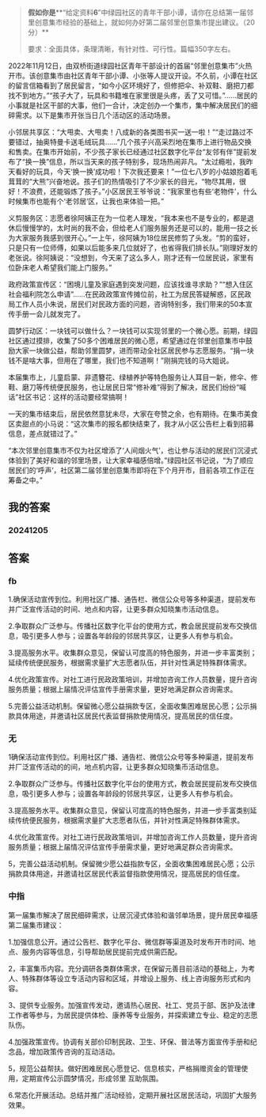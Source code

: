 
> **假如你是****“给定资料**6**”中绿园社区的青年干部小谭，请你在总结第一届邻里创意集市经验的基础上，就如何办好第二届邻里创意集市提出建议。（20分）**
> 
> 要求：全面具体，条理清晰，有针对性、可行性。篇幅350字左右。



2022年11月12日，由双桥街道绿园社区青年干部设计的首届“邻里创意集市”火热开市。该创意集市由社区青年干部小谭、小张等人提议开设。不久前，小谭在社区的留言信箱看到了居民留言，“如今小区环境好了，但修把伞、补双鞋、磨把刀都找不到地方。”“孩子大了，玩具和书籍堆在家里很是头疼，丢了又可惜。”……居民的小事就是社区干部的大事，他们一合计，决定创办一个集市，集中解决居民们的细碎需求。以下是集市开张当日几个活动区的活动场景。

小邻居共享区：“大甩卖、大甩卖！八成新的各类图书买一送一啦！”“走过路过不要错过，抽奥特曼卡送毛绒玩具……”几个孩子兴高采烈地在集市上进行物品交换和售卖。在集市开始前，不少孩子家长已经通过社区数字化平台“友邻有伴”提前发布了“换一换”信息，所以当天来的孩子特别多，现场热闹非凡。“太过瘾啦，我昨天看好的玩具，今天‘换一换’成功啦！下次我还要来！”一位七八岁的小姑娘抱着毛茸茸的“大熊”兴奋地说。孩子们的热情吸引了不少家长的目光，“物尽其用，很好！不浪费，还能锻炼了孩子。”小区居民王爷爷说：“我家里也有些‘老物件’，什么时候集市也能有个‘老邻居’区，让我也来体验一把。”

义剪服务区：志愿者徐阿姨正在为一位老人理发，“我本来也不是专业的，都是退休后慢慢学的，太时尚的我不会，但给老人们服务服务还是可以的，能用一技之长为大家服务我感到很开心。”一上午，徐阿姨为18位居民修剪了头发。“剪的蛮好，只是只有一位师傅，如果以后能多来几位就好了，也省得我们排长队。”刚理好发的老张说。徐阿姨说：“没想到，今天来了这么多人，刚才还有一位居民说，家里有位卧床老人希望我们能上门服务。”

政府政策宣传区：“困境儿童及家庭遇到突发问题，应该找谁寻求助？”“想入住区社会福利院怎么申请”……在民政政策宣传摊位前，社工为居民答疑解惑，区民政局工作人员小朱说，居民们对民政方面的问题，咨询特别多，我们带来的50本宣传手册一会儿就发完了。

圆梦行动区：一块钱可以做什么？一块钱可以实现邻里的一个微心愿。前期，绿园社区通过摸排，收集了50多个困难居民的微心愿，希望通过在邻里创意集市中鼓励大家一块做公益，帮助邻里圆梦，进而带动全社区居民参与志愿服务。“捐一块钱不是啥大事，但用在了哪里，我们也不知道啊！”刚捐完钱的马大姐说。

本届集市上，儿童启蒙、非遗簪花、绿植养护等特色服务让人耳目一新，修伞、修鞋、磨刀等传统便民服务，也让居民日常“修补难”得到了解决，居民们纷纷“喊话”社区书记：这样的活动要经常搞啊！

一天的集市结束后，居民依然意犹未尽，大家在夸赞之余，也有期待。在集市美食区卖甜点的小马说：“这次集市的报名都快结束了，我才从小区公告栏上看到招募信息，差点就错过了。”

“本次邻里创意集市不仅为社区增添了‘人间烟火气’，也让参与活动的居民们沉浸式体验到了美好和谐的邻里场景，让大家幸福感倍增。”绿园社区书记说，“为了顺应居民们的‘呼声’，社区第二届邻里创意集市即将在下个月开市，目前各项工作正在筹备之中。”

## 我的答案

### 20241205




## 答案

### fb

1.确保活动宣传到位。利用社区广播、通告栏、微信公众号等多种渠道，提前发布并广泛宣传活动的时间、地点和内容，让更多群众知晓集市活动信息。

2.争取群众广泛参与。传播社区数字化平台的使用方式，教会居民提前发布交换信息，吸引更多人参与；设置各年龄段的邻居共享区，让更多人有参与机会。

3.提高服务水平。收集群众意见，保留认可度高的特色服务，并进一步丰富类别；延续传统便民服务，根据需求量扩大志愿者队伍，并针对性满足特殊群体需求。

4.优化政策宣传。对社工进行民政政策培训，并增加咨询工作人员数量，提升咨询服务质量；根据上届情况评估宣传手册需求量，更好地满足群众咨询需求。

5.完善公益活动机制。保留微心愿公益捐款专区，全面收集困难居民心愿；公示捐款具体用途，并邀请社区居民代表监督捐款使用情况，提高居民的信任度。

### 无

1确保活动宣传到位。利用社区广播、通告栏、微信公众号等多种渠道，提前发布并厂泛宣传活动的的间，地点机内容，让更多群众知晓集币活动信息。

2.争取群众广泛参与。传播社区数字化平台的使用方式，教会居民提前发布交换信息，吸引更多人参与；设置各年龄段的邻居共享区，让更多人有参与机会。

3.提高服务水平。收集群众意见，保留认可度高的特色服务，并进一步手富类别延续传统便民服务，根据需求量扩大志愿者队伍，并针对性满足特殊群体需求。

4.优化政策宣传。对社工进行民政政策培训，并增加咨询工作人员数量，提升咨询服务质量；根据上届情况评估宣传手册需求量，更好地满足群众咨询需求。

5，完善公益活动机制。保留微少愿公益指款专区，全面收集困难居民心愿；公示捐款具体用途，并邀请社区居民代表监督指款使用情况，提高居民的信任度。

### 中指

第一届集市解决了居民细碎需求，让居沉浸式体验和谐邻单场景，提升居民幸福感第二届集市建议：

1.加强信息公开。通过公告栏、数字化平台、微信群等渠道及时发布开市时间、地点、服务内容等信息，引导帮助居民提前完成供需匹配。 

2，丰富集币内容。充分调研各类群体需求，在保留元善目前活动的基础上，为考人、特殊群体等设立专活动内容和区域，并增设上服务、线上咨询服务形式和内容。

3、提供专业服务。加强宣传发动，邀请热心居民、社工、党员于部、医护及法律工作者等参与，为居民提供体检、康养等专业服务，并探索建立专业、稳定的志愿队伤。

4.加强政策宣传。协调有关部价印制民政、卫生、环保、普法等方面宣传手册和纪念品，增加政策传咨询的互动活动。

5，规范公益帮扶。做好困难居民心愿登记、信息核实，严格捐赠资金的管理使用，定期宣传公示圆梦情况，形成邻里
互助氛围。

6.常态化开展活动。总结并推广活动经验，定期开展社区居民活动，巩固扩大服务效果。


